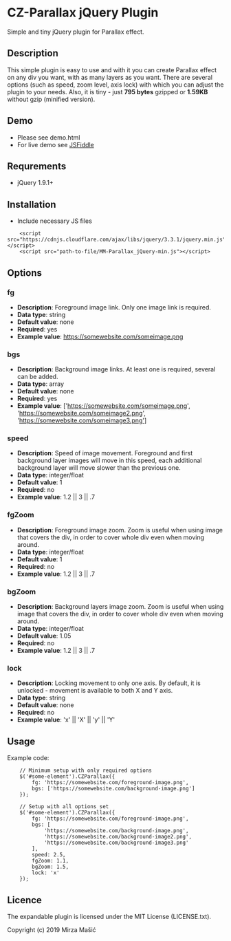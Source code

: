# CZ-Parallax jQuery Plugin

Simple and tiny jQuery plugin for Parallax effect.

## Description
This simple plugin is easy to use and with it you can create Parallax effect on any div you want, with as many layers as you want. There are several options (such as speed, zoom level, axis lock) with which you can adjust the plugin to your needs. Also, it is tiny - just **795 bytes** gzipped or **1.59KB** without gzip (minified version).

## Demo
* Please see demo.html
* For live demo see [JSFiddle](https://jsfiddle.net/gqvuyw8r/)

## Requrements
* jQuery 1.9.1+

## Installation
* Include necessary JS files

```
    <script src="https://cdnjs.cloudflare.com/ajax/libs/jquery/3.3.1/jquery.min.js"></script>
    <script src="path-to-file/MM-Parallax_jQuery-min.js"></script>
```

## Options

### fg
* **Description**: Foreground image link. Only one image link is required.
* **Data type**: string
* **Default value**: none
* **Required**: yes
* **Example value**: https://somewebsite.com/someimage.png

### bgs
* **Description**: Background image links. At least one is required, several can be added.
* **Data type**: array
* **Default value**: none
* **Required**: yes
* **Example value**: ['https://somewebsite.com/someimage.png', 'https://somewebsite.com/someimage2.png', 'https://somewebsite.com/someimage3.png']

### speed
* **Description**: Speed of image movement. Foreground and first background layer images will move in this speed, each additional background layer will move slower than the previous one.
* **Data type**: integer/float
* **Default value**: 1
* **Required**: no
* **Example value**: 1.2 || 3 || .7

### fgZoom
* **Description**: Foreground image zoom. Zoom is useful when using image that covers the div, in order to cover whole div even when moving around. 
* **Data type**: integer/float
* **Default value**: 1
* **Required**: no
* **Example value**: 1.2 || 3 || .7

### bgZoom
* **Description**: Background layers image zoom. Zoom is useful when using image that covers the div, in order to cover whole div even when moving around. 
* **Data type**: integer/float
* **Default value**: 1.05
* **Required**: no
* **Example value**: 1.2 || 3 || .7

### lock
* **Description**: Locking movement to only one axis. By default, it is unlocked - movement is available to both X and Y axis.
* **Data type**: string
* **Default value**: none
* **Required**: no
* **Example value**: 'x' || 'X' || 'y' || 'Y'

## Usage
Example code:

```
    // Minimum setup with only required options
    $('#some-element').CZParallax({
        fg: 'https://somewebsite.com/foreground-image.png',
        bgs: ['https://somewebsite.com/background-image.png']
    });

    // Setup with all options set
    $('#some-element').CZParallax({
        fg: 'https://somewebsite.com/foreground-image.png',
        bgs: [
            'https://somewebsite.com/background-image.png',
            'https://somewebsite.com/background-image2.png',
            'https://somewebsite.com/background-image3.png'
        ],
        speed: 2.5,
        fgZoom: 1.1,
        bgZoom: 1.5,
        lock: 'x'
    });
```

## Licence

The expandable plugin is licensed under the MIT License (LICENSE.txt).

Copyright (c) 2019 Mirza Mašić
